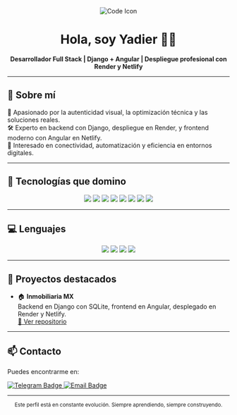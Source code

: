 <!-- Encabezado llamativo con imagen y título -->
<div align="center">
  <img src="https://img.icons8.com/color/96/000000/source-code.png" alt="Code Icon"/>
  <h1>Hola, soy Yadier 👨‍💻</h1>
  <p><strong>Desarrollador Full Stack | Django + Angular | Despliegue profesional con Render y Netlify</strong></p>
</div>

---

## 🚀 Sobre mí

🎯 Apasionado por la autenticidad visual, la optimización técnica y las soluciones reales.  
🛠️ Experto en backend con Django, despliegue en Render, y frontend moderno con Angular en Netlify.  
📡 Interesado en conectividad, automatización y eficiencia en entornos digitales.

---

## 🧰 Tecnologías que domino

<div align="center">
  <img src="https://img.shields.io/badge/Django-092E20?style=for-the-badge&logo=django&logoColor=white"/>
  <img src="https://img.shields.io/badge/Angular-DD0031?style=for-the-badge&logo=angular&logoColor=white"/>
  <img src="https://img.shields.io/badge/SQLite-003B57?style=for-the-badge&logo=sqlite&logoColor=white"/>
  <img src="https://img.shields.io/badge/PostgreSQL-336791?style=for-the-badge&logo=postgresql&logoColor=white"/>
  <img src="https://img.shields.io/badge/Tailwind_CSS-38B2AC?style=for-the-badge&logo=tailwind-css&logoColor=white"/>
  <img src="https://img.shields.io/badge/Bootstrap-7952B3?style=for-the-badge&logo=bootstrap&logoColor=white"/>
  <img src="https://img.shields.io/badge/Render-3C3C3C?style=for-the-badge&logo=render&logoColor=white"/>
  <img src="https://img.shields.io/badge/Netlify-00C7B7?style=for-the-badge&logo=netlify&logoColor=white"/>
</div>

---

## 💻 Lenguajes

<div align="center">
  <img src="https://img.shields.io/badge/Python-3776AB?style=for-the-badge&logo=python&logoColor=white"/>
  <img src="https://img.shields.io/badge/JavaScript-F7DF1E?style=for-the-badge&logo=javascript&logoColor=black"/>
  <img src="https://img.shields.io/badge/TypeScript-3178C6?style=for-the-badge&logo=typescript&logoColor=white"/>
  <img src="https://img.shields.io/badge/SQL-4479A1?style=for-the-badge&logo=postgresql&logoColor=white"/>
</div>

---

## 📂 Proyectos destacados

- 🏠 **Inmobiliaria MX**  
  Backend en Django con SQLite, frontend en Angular, desplegado en Render y Netlify.  
  [🔗 Ver repositorio](https://github.com/ReidayLadiv/Inmobiliaria-MX-Backend)

---

## 📫 Contacto

Puedes encontrarme en:

<a href="https://t.me/vidal_www" target="_blank">
  <img src="https://img.shields.io/badge/Telegram-2CA5E0?style=for-the-badge&logo=telegram&logoColor=white" alt="Telegram Badge"/>
</a>

<a href="mailto:yadiervidal9@gmail.com">
  <img src="https://img.shields.io/badge/Email-D14836?style=for-the-badge&logo=gmail&logoColor=white" alt="Email Badge"/>
</a>

---

<div align="center">
  <sub>Este perfil está en constante evolución. Siempre aprendiendo, siempre construyendo.</sub>
</div>
